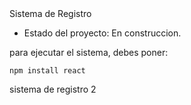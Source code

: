 </h1> Sistema de Registro</h1>

- Estado del proyecto: En construccion.

 para ejecutar el sistema, debes poner:
 
````npm install react````

sistema de registro 2
